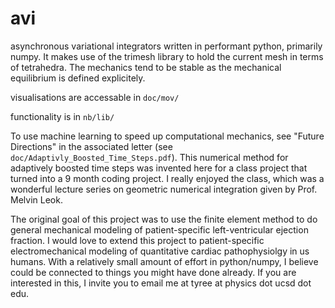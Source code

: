# avi
asynchronous variational integrators written in performant python, primarily numpy.  It makes use of the trimesh library to hold the current mesh in terms of tetrahedra.  The mechanics tend to be stable as the mechanical equilibrium is defined explicitely.  

visualisations are accessable in `doc/mov/`

functionality is in `nb/lib/`

To use machine learning to speed up computational mechanics, see "Future Directions" in the associated letter (see `doc/Adaptivly_Boosted_Time_Steps.pdf`).  This numerical method for adaptively boosted time steps was invented here for a class project that turned into a 9 month coding project.  I really enjoyed the class, which was a wonderful lecture series on geometric numerical integration given by Prof. Melvin Leok.

The original goal of this project was to use the finite element method to do general mechanical modeling of patient-specific left-ventricular ejection fraction.  I would love to extend this project to patient-specific electromechanical modeling of quantitative cardiac pathophysiolgy in us humans.  With a relatively small amount of effort in python/numpy, I believe could be connected to things you might have done already.  If you are interested in this, I invite you to email me at tyree at physics dot ucsd dot edu.
